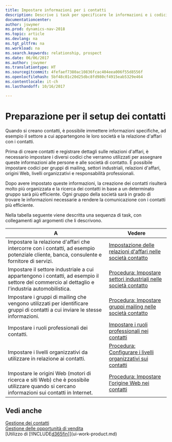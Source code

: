 ```yaml
---
title: Impostare informazioni per i contatti
description: Descrive i task per specificare le informazioni e i codici, ad esempio, sui settori industriali e le relazioni d'affari, prima di impostare i contatti.
documentationcenter: 
author: jswymer
ms.prod: dynamics-nav-2018
ms.topic: article
ms.devlang: na
ms.tgt_pltfrm: na
ms.workload: na
ms.search.keywords: relationship, prospect
ms.date: 06/06/2017
ms.author: jswymer
ms.translationtype: HT
ms.sourcegitcommit: 4fefaef7380ac10836fcac404eea006f55d8556f
ms.openlocfilehash: 5bf48c01c20d25dbc8fd980cf4915eab5329e464
ms.contentlocale: it-ch
ms.lasthandoff: 10/16/2017

---
```

# <a name="preparing-to-set-up-contacts"></a>Preparazione per il setup dei contatti
Quando si creano contatti, è possibile immettere informazioni specifiche, ad esempio il settore a cui appartengono le loro società e la relazione d'affari con i contatti.

Prima di creare contatti e registrare dettagli sulle relazioni d'affari, è necessario impostare i diversi codici che verranno utilizzati per assegnare queste informazioni alle persone e alle società di contatto. È possibile impostare codici per gruppi di mailing, settori industriali, relazioni d'affari, origini Web, livelli organizzativi e responsabilità professionali.

Dopo avere impostato queste informazioni, la creazione dei contatti risulterà molto più organizzata e la ricerca dei contatti in base a un determinato gruppo sarà più efficiente. Ogni gruppo della società sarà in grado di trovare le informazioni necessarie a rendere la comunicazione con i contatti più efficiente.

Nella tabella seguente viene descritta una sequenza di task, con collegamenti agli argomenti che li descrivono. 

| A | Vedere |
| --- | --- |
| Impostare la relazione d'affari che intercorre con i contatti, ad esempio potenziale cliente, banca, consulente e fornitore di servizi. |[Impostazione delle relazioni d'affari nelle società contatto](marketing-business-relations.md) |
| Impostare il settore industriale a cui appartengono i contatti, ad esempio il settore del commercio al dettaglio e l'industria automobilistica. |[Procedura: Impostare settori industriali nelle società contatto](marketing-industry-groups.md) |
| Impostare i gruppi di mailing che vengono utilizzati per identificare gruppi di contatti a cui inviare le stesse informazioni. |[Procedura: Impostare gruppi mailing nelle società contatto](marketing-mailing-groups.md) |
| Impostare i ruoli professionali dei contatti. |[Impostare i ruoli professionali nei contatti](marketing-job-responsibilities.md) |
| Impostare i livelli organizzativi da utilizzare in relazione ai contatti. |[Procedura: Configurare i livelli organizzativi sui contatti](marketing-organizational-levels.md) |
| Impostare le origini Web (motori di ricerca e siti Web) che è possibile utilizzare quando si cercano informazioni sui contatti in Internet. |[Procedura: Impostare l'origine Web nei contatti](marketing-web-sources.md) |

## <a name="see-also"></a>Vedi anche
[Gestione dei contatti](marketing-contacts.md)  
[Gestione delle opportunità di vendita](marketing-manage-sales-opportunities.md)  
[Utilizzo di [!INCLUDE[d365fin](includes/d365fin_md.md)]](ui-work-product.md)

